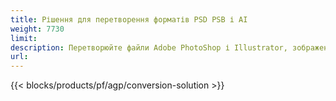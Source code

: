 ```yaml
---
title: Рішення для перетворення форматів PSD PSB і AI
weight: 7730
limit: 
description: Перетворюйте файли Adobe PhotoShop і Illustrator, зображення та інші формати
url: 
---
```


{{< blocks/products/pf/agp/conversion-solution >}} 
